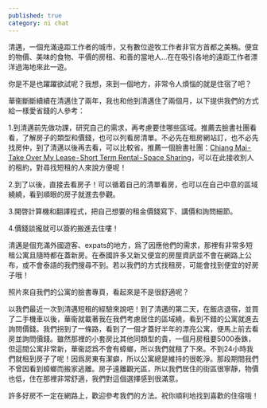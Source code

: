```yaml
---
published: true
category: ni chat
---
```

清邁，一個充滿遠距工作者的城市，又有數位遊牧工作者非官方首都之美稱。便宜的物價、美味的食物、平價的房租、和善的當地人…在在吸引各地的遠距工作者漂洋過海地來此一遊。

你是不是也躍躍欲試呢？我想，來到一個地方，非常令人煩惱的就是住宿了吧？

華衞斷斷續續在清邁住了兩年，我也和他到清邁住了兩個月，以下提供我們的方式給一樣愛省錢的人參考：

1.到清邁前先做功課，研究自己的需求，再考慮要住哪些區域。推薦去臉書社團看看，了解房子的類型和價錢，也可以列看房清單。不必先在租房網站訂，也不必先找房仲，到了清邁以後再去看，可以比較省。推薦一個臉書社團：[Chiang Mai - Take Over My Lease - Short Term Rental - Space Sharing](https://www.facebook.com/groups/toml.chiangmai/)，可以在此接收別人的租約，對尋找短租的人來說方便呢！

2.到了以後，直接去看房子！可以循着自己的清單看房，也可以在自己中意的區域繞繞，看到順眼的房子就進去參觀。

3.開啓計算機和翻譯程式，把自己想要的租金價錢寫下、講價和詢問細節。

4.價錢談攏就可以簽約搬進去住嘍！

清邁是個充滿外國遊客、expats的地方，爲了因應他們的需求，那裡有非常多短租公寓且隨時都在蓋新房。在泰國許多又新又便宜的房屋資訊並不會在網路上公布，或不會泰語的我們搜尋不到。若以我們的方式找租房，可能會找到便宜的好房子哦！


照片來自我們的公寓的臉書專頁，看起來是不是很舒適呢？

以我們最近一次到清邁短租的經驗來說吧！到了清邁的第二天，在飯店退宿，並買了二手機車以後，華衞就載著我在我們考慮居住的區域繞，看到不錯的公寓就進去詢問價錢。我們拐到了一條路，看到了一個才蓋好半年的漂亮公寓，便馬上前去看房並詢問價錢。雖然那裡的小套房比其他同類型的貴，一個月房租要5000泰銖，但這間公寓非常新，華衞認爲不會有蟑螂，所以我們就租了下來。不到24小時我們就租到房子了呢！因爲房東有潔癖，所以公寓總是維持的很乾淨。那段期間我們不曾因看到蟑螂而搬家逃離。房子遠離觀光區，所以我們居住的街區很寧靜，物價也低，住在那裡非常舒適，我們對這個選擇感到很滿意。

許多好房不一定在網路上，歡迎參考我們的方法。祝你順利地找到喜歡的住宿哦！
